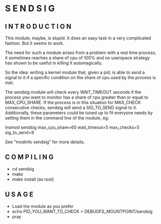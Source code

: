 S E N D S I G
=============


I N T R O D U C T I O N
-----------------------

This module, maybe, is stupid. It does an easy task in a very
complicated fashion.  But it seems to work.

The need for such a module arises from a problem with a real time
process; it sometimes reaches a share of cpu of 100% and no userspace
strategy has shown to be useful in killing it automagically.

So the idea: writing a kernel module that, given a pid, is able to
send a signal to it if a specific condition on the share of cpu used
by the process is met.

The sendsig module will check every WAIT_TIMEOUT seconds if the
process you want to monitor has a share of cpu greater than or equal
to MAX_CPU_SHARE. If the process is in this situation for MAX_CHECK
consecutive checks, sendsig will send a SIG_TO_SEND signal to
it. Additionally, these parameters could be tuned up to fit everyone
needs by setting them in the command line of the module, eg:

insmod sendsig max_cpu_share=60 wait_timeout=5 max_checks=5 sig_to_send=9

See "modinfo sendsig" for more details.

C O M P I L I N G
-----------------

* cd sendsig
* make
* make install (as root)


U S A G E
---------

* Load the module as you prefer
* echo PID_YOU_WANT_TO_CHECK > DEBUGFS_MOUNTPOINT/sendsig
* pray

